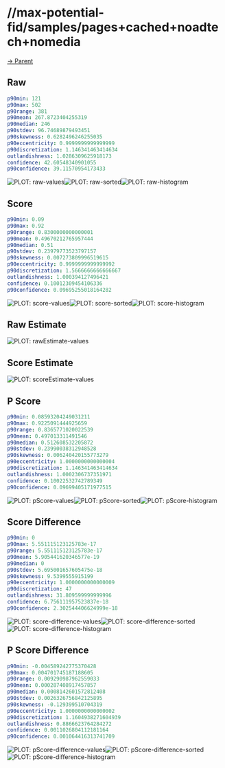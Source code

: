 
# //max-potential-fid/samples/pages+cached+noadtech+nomedia

[→ Parent](../..)


## Raw


```yaml
p90min: 121
p90max: 502
p90range: 381
p90mean: 267.8723404255319
p90median: 246
p90stdev: 96.74689879493451
p90skewness: 0.6282496246255035
p90eccentricity: 0.9999999999999999
p90discretization: 1.146341463414634
outlandishness: 1.0286309625918173
confidence: 42.60548340901055
p90confidence: 39.11570954173433

```

![PLOT: raw-values](./raw/values.svg)![PLOT: raw-sorted](./raw/sorted.svg)![PLOT: raw-histogram](./raw/histogram.svg)
## Score


```yaml
p90min: 0.09
p90max: 0.92
p90range: 0.8300000000000001
p90mean: 0.49670212765957444
p90median: 0.51
p90stdev: 0.23979773523797157
p90skewness: 0.007273809996519615
p90eccentricity: 0.9999999999999992
p90discretization: 1.5666666666666667
outlandishness: 1.000394127496421
confidence: 0.10012309454106336
p90confidence: 0.09695255018164282

```

![PLOT: score-values](./score/values.svg)![PLOT: score-sorted](./score/sorted.svg)![PLOT: score-histogram](./score/histogram.svg)
## Raw Estimate

![PLOT: rawEstimate-values](./rawEstimate/values.svg)
## Score Estimate

![PLOT: scoreEstimate-values](./scoreEstimate/values.svg)
## P Score


```yaml
p90min: 0.08593204249031211
p90max: 0.9225091444925659
p90range: 0.8365771020022539
p90mean: 0.497013311491546
p90median: 0.512608532205872
p90stdev: 0.23990038312948528
p90skewness: 0.006240420155773279
p90eccentricity: 1.0000000000000004
p90discretization: 1.146341463414634
outlandishness: 1.0002306737351971
confidence: 0.10022532742789349
p90confidence: 0.09699405171977515

```

![PLOT: pScore-values](./pScore/values.svg)![PLOT: pScore-sorted](./pScore/sorted.svg)![PLOT: pScore-histogram](./pScore/histogram.svg)
## Score Difference


```yaml
p90min: 0
p90max: 5.551115123125783e-17
p90range: 5.551115123125783e-17
p90mean: 5.905441620346577e-19
p90median: 0
p90stdev: 5.695001657605475e-18
p90skewness: 9.5399555915199
p90eccentricity: 1.0000000000000009
p90discretization: 47
outlandishness: 31.809599999999996
confidence: 6.756111957523837e-18
p90confidence: 2.302544406624999e-18

```

![PLOT: score-difference-values](./score-difference/values.svg)![PLOT: score-difference-sorted](./score-difference/sorted.svg)![PLOT: score-difference-histogram](./score-difference/histogram.svg)
## P Score Difference


```yaml
p90min: -0.004589242775370428
p90max: 0.004701745187188605
p90range: 0.009290987962559033
p90mean: 0.000287408917457857
p90median: 0.0008142601572812408
p90stdev: 0.0026326756842125895
p90skewness: -0.129399510704319
p90eccentricity: 1.0000000000000002
p90discretization: 1.1604938271604939
outlandishness: 0.8866623764284272
confidence: 0.0011026804112181164
p90confidence: 0.001064416313741709

```

![PLOT: pScore-difference-values](./pScore-difference/values.svg)![PLOT: pScore-difference-sorted](./pScore-difference/sorted.svg)![PLOT: pScore-difference-histogram](./pScore-difference/histogram.svg)